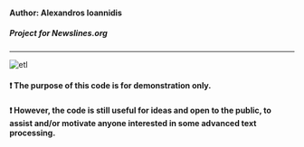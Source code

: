 #### Author: Alexandros Ioannidis
##### Project for Newslines.org
-------------------------------------------------------------------------------------------------------------------------------
![etl](https://github.com/it21208/Text-Processing-ETL-and-Machine-Learning-for-Newslines/blob/master/etl.png)

#### ❗️ The purpose of this code is for demonstration only.  
#### ❗️ However, the code is still useful for ideas and open to the public, to assist and/or motivate anyone interested in some advanced text processing.
